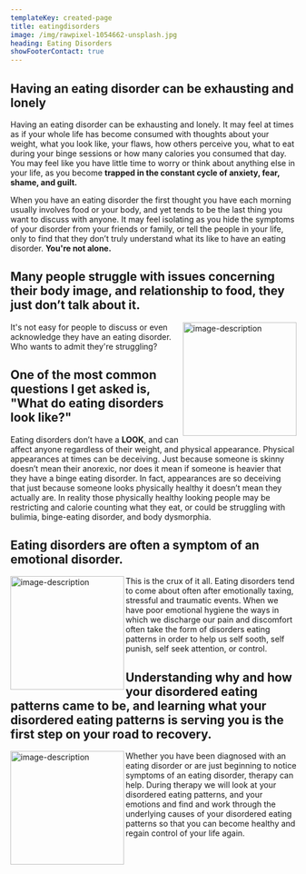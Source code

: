 ```yaml
---
templateKey: created-page
title: eatingdisorders
image: /img/rawpixel-1054662-unsplash.jpg
heading: Eating Disorders
showFooterContact: true
---
```

## Having an eating disorder can be exhausting and lonely

Having an eating disorder can be exhausting and lonely. It may feel at times as if your whole life has become consumed with thoughts about your weight, what you look like, your flaws, how others perceive you, what to eat during your binge sessions or how many calories you consumed that day. You may feel like you have little time to worry or think about anything else in your life, as you become **trapped in the constant cycle of anxiety, fear, shame, and guilt.**

When you have an eating disorder the first thought you have each morning usually involves food or your body, and yet tends to be the last thing you want to discuss with anyone. It may feel isolating as you hide the symptoms of your disorder from your friends or family, or tell the people in your life, only to find that they don’t truly understand what its like to have an eating disorder. **You're not alone.** 

## Many people struggle with issues concerning their body image, and relationship to food, they just don’t talk about it.

<img src="/img/i-yunmai-617618-unsplash.jpg" alt="image-description" width="200" align="right" />

It's not easy for people to discuss or even acknowledge they have an eating disorder. Who wants to admit they're struggling? 

## One of the most common questions I get asked is, "What do eating disorders look like?"

Eating disorders don’t have a **LOOK**, and  can affect anyone regardless of their weight, and physical appearance. Physical appearances at times can be deceiving. Just because someone is skinny doesn’t mean their anorexic, nor does it mean if someone is heavier that they have a binge eating disorder. In fact, appearances are so deceiving that just because someone looks physically healthy it doesn’t mean they actually are. In reality those physically healthy looking people may be restricting and calorie counting what they eat, or could be struggling with bulimia, binge-eating disorder, and body dysmorphia. 


## Eating disorders are often a symptom of an emotional disorder.
<img src="/img/cristian-newman-141895-unsplash.jpg" alt="image-description" width="200" align="left" />

This is the crux of it all. Eating disorders tend to come about often after emotionally taxing, stressful and traumatic events. When we have poor emotional hygiene the ways in which we discharge our pain and discomfort often take the form of disorders eating patterns in order to help us self sooth, self punish, self seek attention, or control. 

## Understanding why and how your disordered eating patterns came to be, and learning what your disordered eating patterns is serving you is the first step on your road to recovery.

<img src="/img/kyle-loftus-592045-unsplash.jpg" alt="image-description" width="200" align="left" />

Whether you have been diagnosed with an eating disorder or are just beginning to notice symptoms of an eating disorder, therapy can help. During therapy we will look at your disordered eating patterns, and your emotions and find and work through the underlying causes of your disordered eating patterns so that you can become healthy and regain control of your life again.
